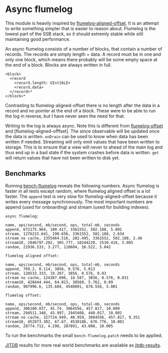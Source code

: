 # Async flumelog

This module is heavily inspired by [flumelog-aligned-offset]. It is an
attempt to write something simpler that is easier to reason
about. Flumelog is the lowest part of the SSB stack, so it should
extremly stable while still maintaining good performance.

An async flumelog consists of a number of blocks, that contain a
number of records. The records are simply length + data. A record must
be in one and only one block, which means there probably will be some
empty space at the end of a block. Blocks are always written in full.

```
<block>
  <record
    <record.length: UInt16LE>
    <record.data>
  </record>*
</block>*
```

Contrasting to flumelog-aligned-offset there is no length after the
data in a record and no pointer at the end of a block. These were to
be able to run the log in reverse, but I have never seen the need for
that.

Writing to the log is always async. Note this is different from
[flumelog-offset] and [flumelog-aligned-offfset]. The since observable
will be updated once the data is written. `onDrain` can be used to
know when data has been written if needed. Streaming will only emit
values that have been written to storage. This is to ensure that a
view will never to ahead of the main log and thus end up in a bad
state if the system crashes before data is written. `get` will return
values that have not been written to disk yet.

## Benchmarks

Running [bench-flumelog] reveals the following numbers. Async flumelog
is faster in all tests except random, where flumelog aligned offset is
a lot faster. The `append` test is very slow for flumelog-aligned-offset
because it writes every message synchronously. The most important numbers 
are append (used for onboarding) and stream (used for building indexes).

```
async flumelog:

name, ops/second, mb/second, ops, total-mb, seconds
append, 672175.964, 100.417, 3361552, 502.188, 5.001
stream, 1276215.641, 190.656, 3361552, 502.188, 2.634
stream no cache, 1355464.516, 202.495, 3361552, 502.188, 2.48
stream10, 2046797.202, 305.777, 10244220, 1530.418, 5.005
random, 21936.533, 3.277, 110604, 16.522, 5.042

flumelog aligned offset:

name, ops/second, mb/second, ops, total-mb, seconds
append, 769.2, 0.114, 3856, 0.576, 5.013
stream, 128533.333, 19.207, 3856, 0.576, 0.03
stream no cache, 124387.096, 18.587, 3856, 0.576, 0.031
stream10, 428444.444, 64.023, 38560, 5.762, 0.09
random, 907996.6, 135.684, 4540891, 678.556, 5.001

flumelog offset:

name, ops/second, mb/second, ops, total-mb, seconds
append, 306180.037, 45.74, 3064556, 457.817, 10.009
stream, 294511.348, 43.997, 2945408, 440.017, 10.001
stream no cache, 327724.949, 48.959, 3064556, 457.817, 9.351
stream10, 452973.302, 67.67, 4530186, 676.776, 10.001
random, 28774.712, 4.298, 287891, 43.008, 10.005
```

To run the benchmarks the small `bench-flumelog.patch` needs to be
applied.

[JITDB] results for more real world benchmarks are available as [jitdb-results].

[flumelog-aligned-offset]: https://github.com/flumedb/flumelog-aligned-offset/
[flumelog-offset]: https://github.com/flumedb/flumelog-offset/
[bench-flumelog]: https://github.com/flumedb/bench-flumelog
[JITDB]: https://github.com/arj03/jitdb/
[jitdb-results]: https://github.com/arj03/jitdb/blob/master/bench.txt
